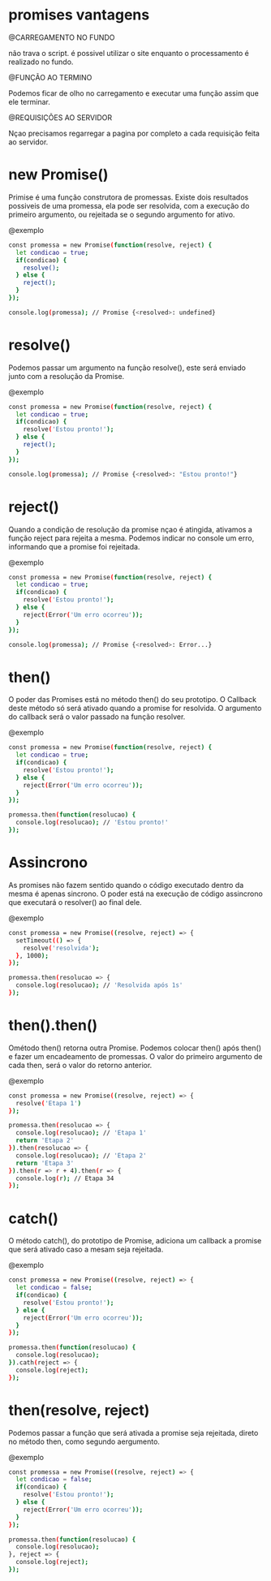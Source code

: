# promises vantagens #

@CARREGAMENTO NO FUNDO

não trava o script. é possivel utilizar o site enquanto o processamento é realizado no fundo.

@FUNÇÃO AO TERMINO

Podemos ficar de olho no carregamento e executar uma função assim que ele terminar.

@REQUISIÇÕES AO SERVIDOR

Nçao precisamos regarregar a pagina por completo a cada requisição feita ao servidor.

# new Promise() #

Primise é uma função construtora de promessas. Existe dois resultados possiveis de uma promessa, ela pode ser resolvida, com a execução do primeiro argumento, ou rejeitada se o segundo argumento for ativo.

@exemplo
```bash
const promessa = new Promise(function(resolve, reject) {
  let condicao = true;
  if(condicao) {
    resolve();
  } else {
    reject();
  }
});

console.log(promessa); // Promise {<resolved>: undefined}
```

# resolve() #

Podemos passar um argumento na função resolve(), este será enviado junto com a resolução da Promise.

@exemplo
```bash
const promessa = new Promise(function(resolve, reject) {
  let condicao = true;
  if(condicao) {
    resolve('Estou pronto!');
  } else {
    reject();
  }
});

console.log(promessa); // Promise {<resolved>: "Estou pronto!"}
```

# reject() #

Quando a condição de resolução da promise nçao é atingida, ativamos a função reject para rejeita a mesma. Podemos indicar no console um erro, informando que a promise foi rejeitada.


@exemplo
```bash
const promessa = new Promise(function(resolve, reject) {
  let condicao = true;
  if(condicao) {
    resolve('Estou pronto!');
  } else {
    reject(Error('Um erro ocorreu'));
  }
});

console.log(promessa); // Promise {<resolved>: Error...}
```

# then() #

O poder das Promises está no método then() do seu prototipo. O Callback deste método só será ativado quando a promise for resolvida. O argumento do callback será o valor passado na função resolver.

@exemplo
```bash
const promessa = new Promise(function(resolve, reject) {
  let condicao = true;
  if(condicao) {
    resolve('Estou pronto!');
  } else {
    reject(Error('Um erro ocorreu'));
  }
});

promessa.then(function(resolucao) {
  console.log(resolucao); // 'Estou pronto!'
});
```

# Assincrono #

As promises não fazem sentido quando o código executado dentro da mesma é apenas sincrono. O poder está na execução de código assincrono que executará o resolver() ao final dele.

@exemplo
```bash
const promessa = new Promise((resolve, reject) => {
  setTimeout(() => {
    resolve('resolvida');
  }, 1000);
});

promessa.then(resolucao => {
  console.log(resolucao); // 'Resolvida após 1s'
});
```

# then().then() #

Ométodo then() retorna outra Promise. Podemos colocar then() após then() e fazer um encadeamento de promessas. O valor do primeiro argumento de cada then, será o valor do retorno anterior.

@exemplo
```bash
const promessa = new Promise((resolve, reject) => {
  resolve('Etapa 1')
});

promessa.then(resolucao => {
  console.log(resolucao); // 'Etapa 1'
  return 'Etapa 2'
}).then(resolucao => {
  console.log(resolucao); // 'Etapa 2'
  return 'Etapa 3'
}).then(r => r + 4).then(r => {
  console.log(r); // Etapa 34
});
```
# catch() #

O método catch(), do prototipo de Promise, adiciona um callback a promise que será ativado caso a mesam seja rejeitada.

@exemplo
```bash
const promessa = new Promise((resolve, reject) => {
  let condicao = false;
  if(condicao) {
    resolve('Estou pronto!');
  } else {
    reject(Error('Um erro ocorreu'));
  }
});

promessa.then(function(resolucao) {
  console.log(resolucao);
}).cath(reject => {
  console.log(reject);
});
```

# then(resolve, reject) #

Podemos passar a função que será ativada a promise seja rejeitada, direto no método then, como segundo aergumento.

@exemplo
```bash
const promessa = new Promise((resolve, reject) => {
  let condicao = false;
  if(condicao) {
    resolve('Estou pronto!');
  } else {
    reject(Error('Um erro ocorreu'));
  }
});

promessa.then(function(resolucao) {
  console.log(resolucao);
}, reject => {
  console.log(reject);
});
```

